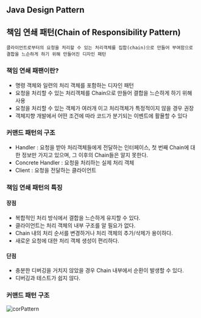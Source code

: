 ## Java Design Pattern

## 책임 연쇄 패턴(Chain of Responsibility Pattern)

```
클라이언트로부터의 요청을 처리할 수 있는 처리객체를 집합(chain)으로 만들어 부여함으로 결합을 느슨하게 하기 위해 만들어진 디자인 패턴 
```

### 책임 연쇄 패팬이란?
* 명령 객체와 일련의 처리 객체를 포함하는 디자인 패턴
* 요청을 처리할 수 있는 처리객체를 Chain으로 만들어 결합을 느슨하게 하기 위해 사용
* 요청을 처리할 수 있는 객체가 여러개 이고 처리객체가 특정적이지 않을 경우 권장
* 객체지향 개발에서 어떤 조건에 따라 코드가 분기되는 이벤트에 활욜할 수 있다

### 커맨드 패턴의 구조
* Handler : 요청을 받아 처리객체들에게 전달하는 인터페이스, 첫 번째 Chain에 대한 정보만 가지고 있으며, 그 이후의 Chain들은 알지 못한다.
* Concrete Handler : 요청을 처리하는 실제 처리 객체
* Client : 요청을 전달하는 클라이언트

### 책임 연쇄 패턴의 특징
#### 장점
* 복합적인 처리 방식에서 결합을 느슨하게 유지할 수 있다.
* 클라이언트는 처리 객체의 내부 구조를 알 필요가 없다.
* Chain 내의 처리 순서를 변경하거나 처리 객체의 추가/삭제가 용이하다.
* 새로운 요청에 대한 처리 객체 생성이 편리하다.

#### 단점
* 충분한 디버깅을 거치지 않았을 경우 Chain 내부에서 순환이 발생할 수 있다.
* 디버깅과 테스트가 쉽지 않다.

### 커맨드 패턴 구조
![corPattern](https://github.com/parknnna/designPattern/assets/69619672/34e1d414-e12f-45fe-a2a1-355f5508befd)

